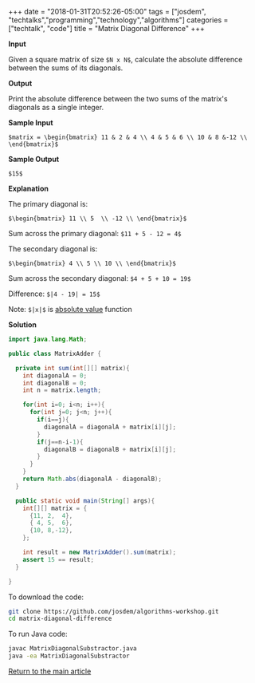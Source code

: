 +++
date = "2018-01-31T20:52:26-05:00"
tags = ["josdem", "techtalks","programming","technology","algorithms"]
categories = ["techtalk", "code"]
title = "Matrix Diagonal Difference"
+++

**Input**

Given a square matrix of size `$N x N$`, calculate the absolute difference between the sums of its diagonals.

**Output**

Print the absolute difference between the two sums of the matrix's diagonals as a single integer.

**Sample Input**

`$matrix = \begin{bmatrix}
        11 & 2 & 4 \\
         4 & 5 & 6 \\
        10 & 8 &-12 \\
\end{bmatrix}$`

**Sample Output**

`$15$`

**Explanation**

The primary diagonal is:

`$\begin{bmatrix}
   11 \\
    5  \\
   -12 \\
\end{bmatrix}$`

Sum across the primary diagonal: `$11 + 5 - 12 = 4$`

The secondary diagonal is:

`$\begin{bmatrix}
    4 \\
    5 \\
   10 \\
\end{bmatrix}$`

Sum across the secondary diagonal: `$4 + 5 + 10 = 19$`

Difference: `$|4 - 19| = 15$`

Note: `$|x|$` is [absolute value](https://en.wikipedia.org/wiki/Absolute_value) function

**Solution**

```java
import java.lang.Math;

public class MatrixAdder {

  private int sum(int[][] matrix){
    int diagonalA = 0;
    int diagonalB = 0;
    int n = matrix.length;

    for(int i=0; i<n; i++){
      for(int j=0; j<n; j++){
        if(i==j){
          diagonalA = diagonalA + matrix[i][j];
        }
        if(j==n-i-1){
          diagonalB = diagonalB + matrix[i][j];
        }
      }
    }
    return Math.abs(diagonalA - diagonalB);
  }

  public static void main(String[] args){
    int[][] matrix = {
      {11, 2,  4},
      { 4, 5,  6},
      {10, 8,-12},
    };

    int result = new MatrixAdder().sum(matrix);
    assert 15 == result;
  }

}
```

To download the code:

```bash
git clone https://github.com/josdem/algorithms-workshop.git
cd matrix-diagonal-difference
```

To run Java code:

```bash
javac MatrixDiagonalSubstractor.java
java -ea MatrixDiagonalSubstractor
```


[Return to the main article](/techtalk/algorithms)
